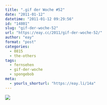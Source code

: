 ```yaml
---
title: ".gif der Woche #52"
date: "2011-01-12"
datetime: "2011-01-12 09:29:56"
id: "14801"
slug: "gif-der-woche-52"
url: "https://eay.cc/2011/gif-der-woche-52/"
author: "eay"
format: "post"
categories:
  - 0815
  - the-others
tags:
  - fernsehen
  - gif-der-woche
  - spongebob
meta:
  - yourls_shorturl: "https://eay.li/14a"
---
```


![](https://eay.cc/uploads/2011/thaddaeus.gif)

